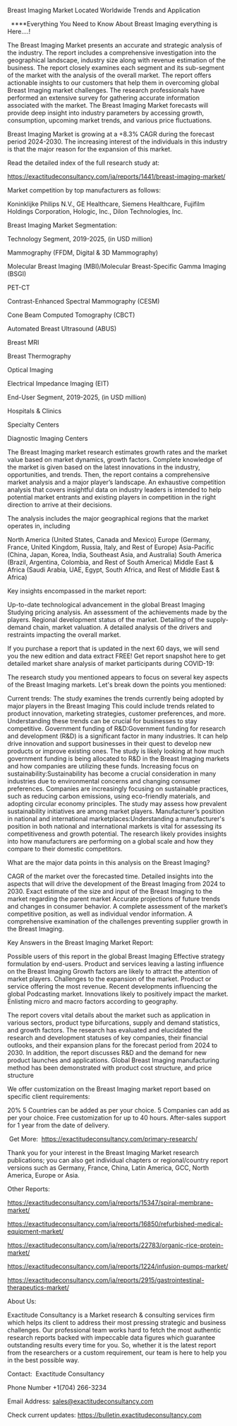 Breast Imaging Market Located Worldwide Trends and Application

  ****Everything You Need to Know About Breast Imaging everything is Here....!

The Breast Imaging Market presents an accurate and strategic analysis of the industry. The report includes a comprehensive investigation into the geographical landscape, industry size along with revenue estimation of the business. The report closely examines each segment and its sub-segment of the market with the analysis of the overall market. The report offers actionable insights to our customers that help them in overcoming global Breast Imaging market challenges. The research professionals have performed an extensive survey for gathering accurate information associated with the market. The Breast Imaging Market forecasts will provide deep insight into industry parameters by accessing growth, consumption, upcoming market trends, and various price fluctuations.

Breast Imaging Market is growing at a +8.3% CAGR during the forecast period 2024-2030. The increasing interest of the individuals in this industry is that the major reason for the expansion of this market.

Read the detailed index of the full research study at:

https://exactitudeconsultancy.com/ja/reports/1441/breast-imaging-market/

Market competition by top manufacturers as follows:

Koninklijke Philips N.V., GE Healthcare, Siemens Healthcare, Fujifilm Holdings Corporation, Hologic, Inc., Dilon Technologies, Inc.

Breast Imaging Market Segmentation:

Technology Segment, 2019-2025, (in USD million)

Mammography (FFDM, Digital & 3D Mammography)

Molecular Breast Imaging (MBI)/Molecular Breast-Specific Gamma Imaging (BSGI)

PET-CT

Contrast-Enhanced Spectral Mammography (CESM)

Cone Beam Computed Tomography (CBCT)

Automated Breast Ultrasound (ABUS)

Breast MRI

Breast Thermography

Optical Imaging

Electrical Impedance Imaging (EIT)

End-User Segment, 2019-2025, (in USD million)

Hospitals & Clinics

Specialty Centers

Diagnostic Imaging Centers

The Breast Imaging market research estimates growth rates and the market value based on market dynamics, growth factors. Complete knowledge of the market is given based on the latest innovations in the industry, opportunities, and trends. Then, the report contains a comprehensive market analysis and a major player’s landscape. An exhaustive competition analysis that covers insightful data on industry leaders is intended to help potential market entrants and existing players in competition in the right direction to arrive at their decisions.

The analysis includes the major geographical regions that the market operates in, including

North America (United States, Canada and Mexico)
Europe (Germany, France, United Kingdom, Russia, Italy, and Rest of Europe)
Asia-Pacific (China, Japan, Korea, India, Southeast Asia, and Australia)
South America (Brazil, Argentina, Colombia, and Rest of South America)
Middle East & Africa (Saudi Arabia, UAE, Egypt, South Africa, and Rest of Middle East & Africa)

Key insights encompassed in the market report:

Up-to-date technological advancement in the global Breast Imaging
Studying pricing analysis.
An assessment of the achievements made by the players.
Regional development status of the market.
Detailing of the supply-demand chain, market valuation.
A detailed analysis of the drivers and restraints impacting the overall market.

If you purchase a report that is updated in the next 60 days, we will send you the new edition and data extract FREE! Get report snapshot here to get detailed market share analysis of market participants during COVID-19:

The research study you mentioned appears to focus on several key aspects of the Breast Imaging markets. Let's break down the points you mentioned:

Current trends: The study examines the trends currently being adopted by major players in the Breast Imaging This could include trends related to product innovation, marketing strategies, customer preferences, and more. Understanding these trends can be crucial for businesses to stay competitive.
Government funding of R&D:Government funding for research and development (R&D) is a significant factor in many industries. It can help drive innovation and support businesses in their quest to develop new products or improve existing ones. The study is likely looking at how much government funding is being allocated to R&D in the Breast Imaging markets and how companies are utilizing these funds.
Increasing focus on sustainability:Sustainability has become a crucial consideration in many industries due to environmental concerns and changing consumer preferences. Companies are increasingly focusing on sustainable practices, such as reducing carbon emissions, using eco-friendly materials, and adopting circular economy principles. The study may assess how prevalent sustainability initiatives are among market players.
Manufacturer’s position in national and international marketplaces:Understanding a manufacturer's position in both national and international markets is vital for assessing its competitiveness and growth potential. The research likely provides insights into how manufacturers are performing on a global scale and how they compare to their domestic competitors.

What are the major data points in this analysis on the Breast Imaging?

CAGR of the market over the forecasted time.
Detailed insights into the aspects that will drive the development of the Breast Imaging from 2024 to 2030.
Exact estimate of the size and input of the Breast Imaging to the market regarding the parent market
Accurate projections of future trends and changes in consumer behavior. A complete assessment of the market’s competitive position, as well as individual vendor information.
A comprehensive examination of the challenges preventing supplier growth in the Breast Imaging.

Key Answers in the Breast Imaging Market Report:

Possible users of this report in the global Breast Imaging
Effective strategy formulation by end-users.
Product and services leaving a lasting influence on the Breast Imaging
Growth factors are likely to attract the attention of market players.
Challenges to the expansion of the market.
Product or service offering the most revenue.
Recent developments influencing the global Podcasting market.
Innovations likely to positively impact the market.
Enlisting micro and macro factors according to geography.

The report covers vital details about the market such as application in various sectors, product type bifurcations, supply and demand statistics, and growth factors. The research has evaluated and elucidated the research and development statuses of key companies, their financial outlooks, and their expansion plans for the forecast period from 2024 to 2030. In addition, the report discusses R&D and the demand for new product launches and applications. Global Breast Imaging manufacturing method has been demonstrated with product cost structure, and price structure

We offer customization on the Breast Imaging market report based on specific client requirements:

20%
5 Countries can be added as per your choice.
5 Companies can add as per your choice.
Free customization for up to 40 hours.
After-sales support for 1 year from the date of delivery.

 Get More:  https://exactitudeconsultancy.com/primary-research/

Thank you for your interest in the Breast Imaging Market research publications; you can also get individual chapters or regional/country report versions such as Germany, France, China, Latin America, GCC, North America, Europe or Asia.

Other Reports:

https://exactitudeconsultancy.com/ja/reports/15347/spiral-membrane-market/

https://exactitudeconsultancy.com/ja/reports/16850/refurbished-medical-equipment-market/

https://exactitudeconsultancy.com/ja/reports/22783/organic-rice-protein-market/

https://exactitudeconsultancy.com/ja/reports/1224/infusion-pumps-market/

https://exactitudeconsultancy.com/ja/reports/2915/gastrointestinal-therapeutics-market/

About Us:

Exactitude Consultancy is a Market research & consulting services firm which helps its client to address their most pressing strategic and business challenges. Our professional team works hard to fetch the most authentic research reports backed with impeccable data figures which guarantee outstanding results every time for you. So, whether it is the latest report from the researchers or a custom requirement, our team is here to help you in the best possible way.

Contact:  Exactitude Consultancy

Phone Number +1(704) 266-3234

Email Address: sales@exactitudeconsultancy.com

Check current updates: https://bulletin.exactitudeconsultancy.com
